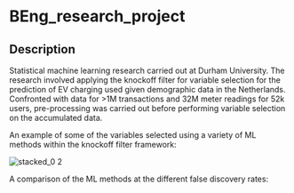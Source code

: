 # BEng_research_project
## Description
Statistical machine learning research carried out at Durham University. The research involved applying the knockoff filter for variable selection for the prediction of EV charging used given demographic data in the Netherlands. Confronted with data for >1M transactions and 32M meter readings for 52k users, pre-processing was carried out before performing variable selection on the accumulated data.

An example of some of the variables selected using a variety of ML methods within the knockoff filter framework:

![stacked_0 2](https://user-images.githubusercontent.com/73748574/105071595-b68bec80-5a7c-11eb-8213-dc7e98508c2d.png)

A comparison of the ML methods at the different false discovery rates:

